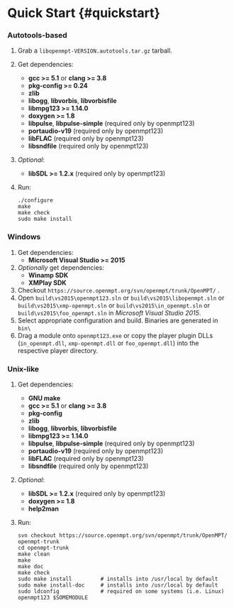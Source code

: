 
Quick Start {#quickstart}
===========


### Autotools-based

 1. Grab a `libopenmpt-VERSION.autotools.tar.gz` tarball.
 2. Get dependencies:
     -  **gcc >= 5.1** or **clang >= 3.8**
     -  **pkg-config >= 0.24**
     -  **zlib**
     -  **libogg**, **libvorbis**, **libvorbisfile**
     -  **libmpg123 >= 1.14.0**
     -  **doxygen >= 1.8**
     -  **libpulse**, **libpulse-simple** (required only by openmpt123)
     -  **portaudio-v19** (required only by openmpt123)
     -  **libFLAC** (required only by openmpt123)
     -  **libsndfile** (required only by openmpt123)
 3. *Optional*:
     -  **libSDL >= 1.2.x** (required only by openmpt123)
 4. Run:
    
        ./configure
        make
        make check
        sudo make install

### Windows

 1. Get dependencies:
     -  **Microsoft Visual Studio >= 2015**
 2. *Optionally* get dependencies:
     -  **Winamp SDK**
     -  **XMPlay SDK**
 3. Checkout `https://source.openmpt.org/svn/openmpt/trunk/OpenMPT/` .
 4. Open `build\vs2015\openmpt123.sln` or `build\vs2015\libopenmpt.sln` or `build\vs2015\xmp-openmpt.sln` or `build\vs2015\in_openmpt.sln` or `build\vs2015\foo_openmpt.sln` in *Microsoft Visual Studio 2015*.
 5. Select appropriate configuration and build. Binaries are generated in `bin\`
 6. Drag a module onto `openmpt123.exe` or copy the player plugin DLLs (`in_openmpt.dll`, `xmp-openmpt.dll` or `foo_openmpt.dll`) into the respective player directory.

### Unix-like

 1. Get dependencies:
     -  **GNU make**
     -  **gcc >= 5.1** or **clang >= 3.8**
     -  **pkg-config**
     -  **zlib**
     -  **libogg**, **libvorbis**, **libvorbisfile**
     -  **libmpg123 >= 1.14.0**
     -  **libpulse**, **libpulse-simple** (required only by openmpt123)
     -  **portaudio-v19** (required only by openmpt123)
     -  **libFLAC** (required only by openmpt123)
     -  **libsndfile** (required only by openmpt123)
 2. *Optional*:
     -  **libSDL >= 1.2.x** (required only by openmpt123)
     -  **doxygen >= 1.8**
     -  **help2man**
 3. Run:
    
        svn checkout https://source.openmpt.org/svn/openmpt/trunk/OpenMPT/ openmpt-trunk
        cd openmpt-trunk
        make clean
        make
        make doc
        make check
        sudo make install         # installs into /usr/local by default
        sudo make install-doc     # installs into /usr/local by default
        sudo ldconfig             # required on some systems (i.e. Linux)
        openmpt123 $SOMEMODULE

